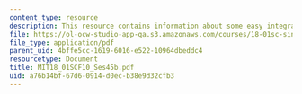 ```yaml
---
content_type: resource
description: This resource contains information about some easy integrals.
file: https://ol-ocw-studio-app-qa.s3.amazonaws.com/courses/18-01sc-single-variable-calculus-fall-2010/a76b14bf67d60914d0ecb38e9d32cfb3_MIT18_01SCF10_Ses45b.pdf
file_type: application/pdf
parent_uid: 4bffe5cc-1619-6016-e522-10964dbeddc4
resourcetype: Document
title: MIT18_01SCF10_Ses45b.pdf
uid: a76b14bf-67d6-0914-d0ec-b38e9d32cfb3
---
```

